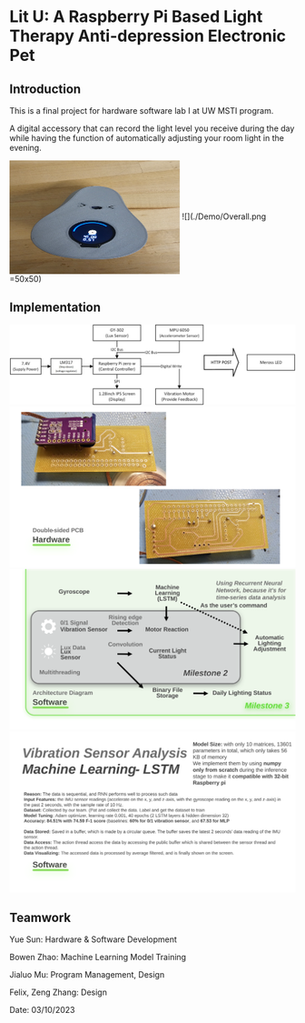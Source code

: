 # Lit U: A Raspberry Pi Based Light Therapy Anti-depression Electronic Pet

## Introduction

This is a final project for hardware software lab I at UW MSTI program.

A digital accessory that can record the light level you receive during the day while having the function of automatically adjusting your room light in the evening.

 <img src="./Demo/Overall.png" width = "300" height = "200" align=center />
![](./Demo/Overall.png =50x50)

## Implementation


![](/Demo/HWArchitecture.jpg)
![](/Demo/PCB.svg)
![](/Demo/SoftwareArchitecture.svg)
![](/Demo/LSTM.svg)



## Teamwork

Yue Sun: Hardware & Software Development

Bowen Zhao: Machine Learning Model Training

Jialuo Mu: Program Management, Design

Felix, Zeng Zhang: Design

Date: 03/10/2023

